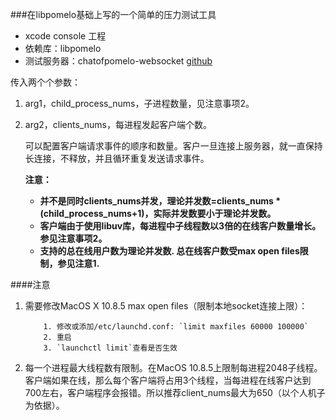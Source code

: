 ###在libpomelo基础上写的一个简单的压力测试工具

* xcode console 工程
* 依赖库：libpomelo
* 测试服务器：chatofpomelo-websocket [github](https://github.com/NetEase/chatofpomelo-websocket)

传入两个个参数：

1. arg1，child_process_nums，子进程数量，见注意事项2。
2. arg2，clients_nums，每进程发起客户端个数。
	
	可以配置客户端请求事件的顺序和数量。客户一旦连接上服务器，就一直保持长连接，不释放，并且循环重复发送请求事件。
	
	<strong>注意：
	* 并不是同时clients_nums并发，理论并发数=clients_nums * (child_process_nums+1)，实际并发数要小于理论并发数。
	* 客户端由于使用libuv库，每进程中子线程数以3倍的在线客户数量增长。参见注意事项2。
	* 支持的总在线用户数为理论并发数. 总在线客户数受max open files限制，参见注意1.
	</strong>

####注意
1. 需要修改MacOS X 10.8.5 max open files（限制本地socket连接上限）：

	```
		1. 修改或添加/etc/launchd.conf: `limit maxfiles 60000 100000`
		2. 重启
		3. `launchctl limit`查看是否生效
	```
2. 每一个进程最大线程数有限制。在MacOS 10.8.5上限制每进程2048子线程。客户端如果在线，那么每个客户端将占用3个线程，当每进程在线客户达到700左右，客户端程序会报错。所以推荐client_nums最大为650（以个人机子为依据）。





